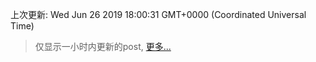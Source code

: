 
  
 上次更新: Wed Jun 26 2019 18:00:31 GMT+0000 (Coordinated Universal Time) 

 > 仅显示一小时内更新的post, [更多...](screenshots/)
  